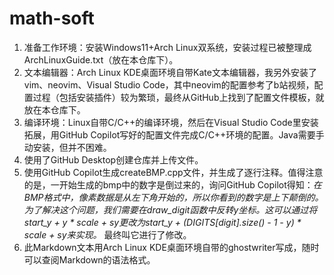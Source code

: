 # math-soft
1)  准备工作环境：安装Windows11+Arch Linux双系统，安装过程已被整理成ArchLinuxGuide.txt（放在本仓库下）。
2)  文本编辑器：Arch Linux KDE桌面环境自带Kate文本编辑器，我另外安装了vim、neovim、Visual Studio Code，其中neovim的配置参考了b站视频，配置过程（包括安装插件）较为繁琐，最终从GitHub上找到了配置文件模板，就放在本仓库下。
3)  编译环境：Linux自带C/C++的编译环境，然后在Visual Studio Code里安装拓展，用GitHub Copilot写好的配置文件完成C/C++环境的配置。Java需要手动安装，但并不困难。
4)  使用了GitHub Desktop创建仓库并上传文件。
5)  使用GitHub Copilot生成createBMP.cpp文件，并生成了逐行注释。值得注意的是，一开始生成的bmp中的数字是倒过来的，询问GitHub Copilot得知：*在BMP格式中，像素数据是从左下角开始的，所以你看到的数字是上下颠倒的。为了解决这个问题，我们需要在draw_digit函数中反转y坐标。这可以通过将start_y + y * scale + sy更改为start_y + (DIGITS[digit].size() - 1 - y) * scale + sy来实现。* 最终叫它进行了修改。
6)  此Markdown文本用Arch Linux KDE桌面环境自带的ghostwriter写成，随时可以查阅Markdown的语法格式。

